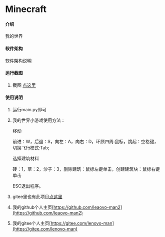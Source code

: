 # Minecraft

#### 介绍
我的世界

#### 软件架构
软件架构说明


#### 运行截图

1.  截图 [点这里](https://img.jbzj.com/file_images/article/202111/2021110909230214.jpg)

#### 使用说明

1.  运行main.py即可
2.  我的世界小游戏使用方法：

    移动

    前进：W，后退：S，向左：A，向右：D，环顾四周:鼠标，跳起：空格键，切换飞行模式:Tab;

    选择建筑材料

    砖：1，草：2，沙子：3，删除建筑：鼠标左键单击，创建建筑块：鼠标右键单击

    ESC退出程序。
4.  gitee里也有此项目[点这里](https://gitee.com/lenovo-man/minecraft)
3.  我的github个人主页[https://github.com/leaovo-man2](https://github.com/leaovo-man2)
3.  我的gitee个人主页[https://gitee.com/lenovo-man](https://gitee.com/lenovo-man)
